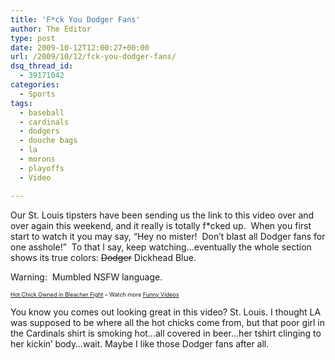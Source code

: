 ```yaml
---
title: 'F*ck You Dodger Fans'
author: The Editor
type: post
date: 2009-10-12T12:00:27+00:00
url: /2009/10/12/fck-you-dodger-fans/
dsq_thread_id:
  - 39171042
categories:
  - Sports
tags:
  - baseball
  - cardinals
  - dodgers
  - douche bags
  - la
  - morons
  - playoffs
  - Video

---
```

Our St. Louis tipsters have been sending us the link to this video over and over again this weekend, and it really is totally f*cked up.  When you first start to watch it you may say, &#8220;Hey no mister!  Don&#8217;t blast all Dodger fans for one asshole!&#8221;  To that I say, keep watching&#8230;eventually the whole section shows its true colors: <span style="text-decoration: line-through;">Dodger</span> Dickhead Blue.

Warning:  Mumbled NSFW language.


  
<span style="font-size: xx-small;"><a href="http://www.break.com/index/hot-chick-owned-in-bleacher-fight.html">Hot Chick Owned in Bleacher Fight</a> &#8211; Watch more <a href="http://www.break.com/">Funny Videos</a></span>

You know you comes out looking great in this video? St. Louis. I thought LA was supposed to be where all the hot chicks come from, but that poor girl in the Cardinals shirt is smoking hot&#8230;all covered in beer&#8230;her tshirt clinging to her kickin&#8217; body&#8230;wait. Maybe I like those Dodger fans after all.